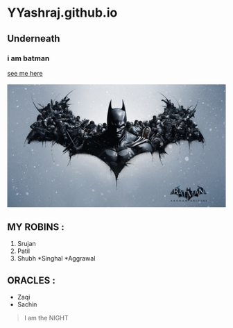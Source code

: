 # YYashraj.github.io
## Underneath
### i am batman
[see me here](https://www.youtube.com/watch?v=dQw4w9WgXcQ)
<br>
<br>
<img src = "247011.jpg">
## MY ROBINS :
1. Srujan
2. Patil
3. Shubh
*Singhal
*Aggrawal
## ORACLES :
* Zaqi
* Sachin

> I am the NIGHT
